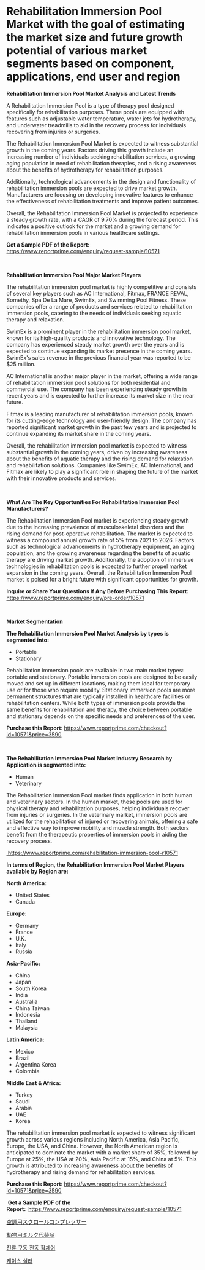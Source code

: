 <p><h1>Rehabilitation Immersion Pool Market with the goal of estimating the market size and future growth potential of various market segments based on component, applications, end user and region</h1></p><p><strong>Rehabilitation Immersion Pool Market Analysis and Latest Trends</strong></p>
<p><p>A Rehabilitation Immersion Pool is a type of therapy pool designed specifically for rehabilitation purposes. These pools are equipped with features such as adjustable water temperature, water jets for hydrotherapy, and underwater treadmills to aid in the recovery process for individuals recovering from injuries or surgeries.</p><p>The Rehabilitation Immersion Pool Market is expected to witness substantial growth in the coming years. Factors driving this growth include an increasing number of individuals seeking rehabilitation services, a growing aging population in need of rehabilitation therapies, and a rising awareness about the benefits of hydrotherapy for rehabilitation purposes.</p><p>Additionally, technological advancements in the design and functionality of rehabilitation immersion pools are expected to drive market growth. Manufacturers are focusing on developing innovative features to enhance the effectiveness of rehabilitation treatments and improve patient outcomes.</p><p>Overall, the Rehabilitation Immersion Pool Market is projected to experience a steady growth rate, with a CAGR of 9.70% during the forecast period. This indicates a positive outlook for the market and a growing demand for rehabilitation immersion pools in various healthcare settings.</p></p>
<p><strong>Get a Sample PDF of the Report:&nbsp;</strong> <a href="https://www.reportprime.com/enquiry/request-sample/10571">https://www.reportprime.com/enquiry/request-sample/10571</a></p>
<p>&nbsp;</p>
<p><strong>Rehabilitation Immersion Pool Major Market Players</strong></p>
<p><p>The rehabilitation immersion pool market is highly competitive and consists of several key players such as AC International, Fitmax, FRANCE REVAL, Somethy, Spa De La Mare, SwimEx, and Swimming Pool Fitness. These companies offer a range of products and services related to rehabilitation immersion pools, catering to the needs of individuals seeking aquatic therapy and relaxation.</p><p>SwimEx is a prominent player in the rehabilitation immersion pool market, known for its high-quality products and innovative technology. The company has experienced steady market growth over the years and is expected to continue expanding its market presence in the coming years. SwimEx's sales revenue in the previous financial year was reported to be $25 million.</p><p>AC International is another major player in the market, offering a wide range of rehabilitation immersion pool solutions for both residential and commercial use. The company has been experiencing steady growth in recent years and is expected to further increase its market size in the near future.</p><p>Fitmax is a leading manufacturer of rehabilitation immersion pools, known for its cutting-edge technology and user-friendly design. The company has reported significant market growth in the past few years and is projected to continue expanding its market share in the coming years.</p><p>Overall, the rehabilitation immersion pool market is expected to witness substantial growth in the coming years, driven by increasing awareness about the benefits of aquatic therapy and the rising demand for relaxation and rehabilitation solutions. Companies like SwimEx, AC International, and Fitmax are likely to play a significant role in shaping the future of the market with their innovative products and services.</p></p>
<p>&nbsp;</p>
<p><strong>What Are The Key Opportunities For Rehabilitation Immersion Pool Manufacturers?</strong></p>
<p><p>The Rehabilitation Immersion Pool market is experiencing steady growth due to the increasing prevalence of musculoskeletal disorders and the rising demand for post-operative rehabilitation. The market is expected to witness a compound annual growth rate of 5% from 2021 to 2026. Factors such as technological advancements in hydrotherapy equipment, an aging population, and the growing awareness regarding the benefits of aquatic therapy are driving market growth. Additionally, the adoption of immersive technologies in rehabilitation pools is expected to further propel market expansion in the coming years. Overall, the Rehabilitation Immersion Pool market is poised for a bright future with significant opportunities for growth.</p></p>
<p><strong>Inquire or Share Your Questions If Any Before Purchasing This Report:</strong> <a href="https://www.reportprime.com/enquiry/pre-order/10571">https://www.reportprime.com/enquiry/pre-order/10571</a></p>
<p>&nbsp;</p>
<p><strong>Market Segmentation</strong></p>
<p><strong>The Rehabilitation Immersion Pool Market Analysis by types is segmented into:</strong></p>
<p><ul><li>Portable</li><li>Stationary</li></ul></p>
<p><p>Rehabilitation immersion pools are available in two main market types: portable and stationary. Portable immersion pools are designed to be easily moved and set up in different locations, making them ideal for temporary use or for those who require mobility. Stationary immersion pools are more permanent structures that are typically installed in healthcare facilities or rehabilitation centers. While both types of immersion pools provide the same benefits for rehabilitation and therapy, the choice between portable and stationary depends on the specific needs and preferences of the user.</p></p>
<p><strong>Purchase this Report:&nbsp;</strong><a href="https://www.reportprime.com/checkout?id=10571&price=3590">https://www.reportprime.com/checkout?id=10571&price=3590</a></p>
<p>&nbsp;</p>
<p><strong>The Rehabilitation Immersion Pool Market Industry Research by Application is segmented into:</strong></p>
<p><ul><li>Human</li><li>Veterinary</li></ul></p>
<p><p>The Rehabilitation Immersion Pool market finds application in both human and veterinary sectors. In the human market, these pools are used for physical therapy and rehabilitation purposes, helping individuals recover from injuries or surgeries. In the veterinary market, immersion pools are utilized for the rehabilitation of injured or recovering animals, offering a safe and effective way to improve mobility and muscle strength. Both sectors benefit from the therapeutic properties of immersion pools in aiding the recovery process.</p></p>
<p><a href="https://www.reportprime.com/rehabilitation-immersion-pool-r10571">&nbsp;https://www.reportprime.com/rehabilitation-immersion-pool-r10571</a></p>
<p><strong>In terms of Region, the Rehabilitation Immersion Pool Market Players available by Region are:</strong></p>
<p>
    <p> <strong> North America: </strong>
        <ul>
            <li>United States</li>
            <li>Canada</li>
        </ul>
        </p> 
    <p> <strong> Europe: </strong>
        <ul>
            <li>Germany</li>
            <li>France</li>
            <li>U.K.</li>
            <li>Italy</li>
            <li>Russia</li>
        </ul>
        </p> 
    <p> <strong> Asia-Pacific: </strong>
        <ul>
            <li>China</li>
            <li>Japan</li>
            <li>South Korea</li>
            <li>India</li>
            <li>Australia</li>
            <li>China Taiwan</li>
            <li>Indonesia</li>
            <li>Thailand</li>
            <li>Malaysia</li>
        </ul>
        </p> 
    <p> <strong> Latin America: </strong>
        <ul>
            <li>Mexico</li>
            <li>Brazil</li>
            <li>Argentina Korea</li>
            <li>Colombia</li>
        </ul>
        </p> 
    <p> <strong> Middle East & Africa: </strong>
        <ul>
            <li>Turkey</li>
            <li>Saudi</li>
            <li>Arabia</li>
            <li>UAE</li>
            <li>Korea</li>
        </ul>
    </p>
    </p>
<p><p>The rehabilitation immersion pool market is expected to witness significant growth across various regions including North America, Asia Pacific, Europe, the USA, and China. However, the North American region is anticipated to dominate the market with a market share of 35%, followed by Europe at 25%, the USA at 20%, Asia Pacific at 15%, and China at 5%. This growth is attributed to increasing awareness about the benefits of hydrotherapy and rising demand for rehabilitation services.</p></p>
<p><strong>Purchase this Report: </strong><a href="https://www.reportprime.com/checkout?id=10571&price=3590">https://www.reportprime.com/checkout?id=10571&price=3590</a></p>
<p>&nbsp;<strong>Get a Sample PDF of the Report:&nbsp;&nbsp;</strong><a href="https://www.reportprime.com/enquiry/request-sample/10571">https://www.reportprime.com/enquiry/request-sample/10571</a></p>
<p><strong></strong></p>
<p><p><a href="https://medium.com/@chrispbacon162023/%E7%A9%BA%E8%AA%BF%E7%94%A8%E3%82%B9%E3%82%AF%E3%83%AD%E3%83%BC%E3%83%AB%E3%82%B3%E3%83%B3%E3%83%97%E3%83%AC%E3%83%83%E3%82%B5%E3%83%BC%E5%B8%82%E5%A0%B4%E3%83%AC%E3%83%9D%E3%83%BC%E3%83%88%E3%81%AF-%E3%81%93%E3%81%AE%E5%B8%82%E5%A0%B4%E3%81%AE%E6%9C%80%E6%96%B0%E3%81%AE%E3%83%88%E3%83%AC%E3%83%B3%E3%83%89%E3%81%A8%E6%88%90%E9%95%B7%E6%A9%9F%E4%BC%9A%E3%82%92%E6%98%8E%E3%82%89%E3%81%8B%E3%81%AB%E3%81%97%E3%81%A6%E3%81%84%E3%81%BE%E3%81%99-37202206bb18">空調用スクロールコンプレッサー</a></p><p><a href="https://medium.com/@timslater46/%E5%8B%95%E7%89%A9%E3%83%9F%E3%83%AB%E3%82%AF%E4%BB%A3%E6%9B%BF%E5%93%81%E5%B8%82%E5%A0%B4-%E3%82%BF%E3%82%A4%E3%83%97-%E3%82%A2%E3%83%97%E3%83%AA%E3%82%B1%E3%83%BC%E3%82%B7%E3%83%A7%E3%83%B3-%E5%9C%B0%E7%90%86%E3%81%AB%E3%82%88%E3%82%8B%E5%8C%85%E6%8B%AC%E7%9A%84%E8%A9%95%E4%BE%A1-0ad6693a8ee4">動物用ミルク代替品</a></p><p><a href="https://medium.com/@soloncarter42/%ED%94%84%EB%9F%B0%ED%8A%B8-%ED%9C%A0-%EB%93%9C%EB%9D%BC%EC%9D%B4%EB%B8%8C-%EC%A0%84%EB%8F%99-%ED%9C%A0%EC%B2%B4%EC%96%B4-%EC%8B%9C%EC%9E%A5-%EC%A0%90%EC%9C%A0%EC%9C%A8-%EC%A7%84%ED%99%94-%EB%B0%8F-%EC%8B%9C%EC%9E%A5-%EC%84%B1%EC%9E%A5-%ED%8A%B8%EB%A0%8C%EB%93%9C-2024-2031-60f05cf79ed0">전륜 구동 전동 휠체어</a></p><p><a href="https://medium.com/@dallasrrellwg/%EC%BC%80%EC%9D%B4%EC%8A%A4-%EC%8B%9C%EB%9F%AC-%EC%8B%9C%EC%9E%A5-%EB%B6%84%EC%84%9D-%EB%B0%8F-2024%EB%85%84%EB%B6%80%ED%84%B0-2031%EB%85%84%EA%B9%8C%EC%A7%80%EC%9D%98-%EA%B7%9C%EB%AA%A8-%EC%98%88%EC%B8%A1-b3fd6c094629">케이스 실러</a></p></p>